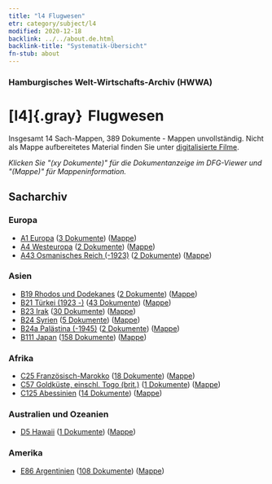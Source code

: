 ```yaml
---
title: "l4 Flugwesen"
etr: category/subject/l4
modified: 2020-12-18
backlink: ../../about.de.html
backlink-title: "Systematik-Übersicht"
fn-stub: about
---
```


### Hamburgisches Welt-Wirtschafts-Archiv (HWWA)
# [l4]{.gray}&#8201; Flugwesen&#160; 




Insgesamt 14 Sach-Mappen, 389 Dokumente - Mappen unvollständig.
Nicht als Mappe aufbereitetes Material finden Sie unter [digitalisierte Filme](/film/h1_sh).

_Klicken Sie "(xy Dokumente)" für die Dokumentanzeige im DFG-Viewer und "(Mappe)" für Mappeninformation._

## Sacharchiv




### Europa

- [A1 Europa](../../../geo/about.de.html#A1) (<a href="https://dfg-viewer.de/show/?tx_dlf[id]=https://pm20.zbw.eu/mets/sh/1408xx/140892/1447xx/144775/public.mets.de.xml" target="_blank">3 Dokumente</a>) ([Mappe](http://purl.org/pressemappe20/folder/sh/140892,144775))
- [A4 Westeuropa](../../../geo/about.de.html#A4) (<a href="https://dfg-viewer.de/show/?tx_dlf[id]=https://pm20.zbw.eu/mets/sh/1408xx/140897/1447xx/144775/public.mets.de.xml" target="_blank">2 Dokumente</a>) ([Mappe](http://purl.org/pressemappe20/folder/sh/140897,144775))
- [A43 Osmanisches Reich (-1923)](../../../geo/about.de.html#A43) (<a href="https://dfg-viewer.de/show/?tx_dlf[id]=https://pm20.zbw.eu/mets/sh/1410xx/141034/1447xx/144775/public.mets.de.xml" target="_blank">2 Dokumente</a>) ([Mappe](http://purl.org/pressemappe20/folder/sh/141034,144775))

### Asien

- [B19 Rhodos und Dodekanes](../../../geo/about.de.html#B19) (<a href="https://dfg-viewer.de/show/?tx_dlf[id]=https://pm20.zbw.eu/mets/sh/1411xx/141106/1447xx/144775/public.mets.de.xml" target="_blank">2 Dokumente</a>) ([Mappe](http://purl.org/pressemappe20/folder/sh/141106,144775))
- [B21 Türkei (1923 -)](../../../geo/about.de.html#B21) (<a href="https://dfg-viewer.de/show/?tx_dlf[id]=https://pm20.zbw.eu/mets/sh/1411xx/141111/1447xx/144775/public.mets.de.xml" target="_blank">43 Dokumente</a>) ([Mappe](http://purl.org/pressemappe20/folder/sh/141111,144775))
- [B23 Irak](../../../geo/about.de.html#B23) (<a href="https://dfg-viewer.de/show/?tx_dlf[id]=https://pm20.zbw.eu/mets/sh/1411xx/141113/1447xx/144775/public.mets.de.xml" target="_blank">30 Dokumente</a>) ([Mappe](http://purl.org/pressemappe20/folder/sh/141113,144775))
- [B24 Syrien](../../../geo/about.de.html#B24) (<a href="https://dfg-viewer.de/show/?tx_dlf[id]=https://pm20.zbw.eu/mets/sh/1411xx/141114/1447xx/144775/public.mets.de.xml" target="_blank">5 Dokumente</a>) ([Mappe](http://purl.org/pressemappe20/folder/sh/141114,144775))
- [B24a Palästina (-1945)](../../../geo/about.de.html#B24a) (<a href="https://dfg-viewer.de/show/?tx_dlf[id]=https://pm20.zbw.eu/mets/sh/1411xx/141115/1447xx/144775/public.mets.de.xml" target="_blank">2 Dokumente</a>) ([Mappe](http://purl.org/pressemappe20/folder/sh/141115,144775))
- [B111 Japan](../../../geo/about.de.html#B111) (<a href="https://dfg-viewer.de/show/?tx_dlf[id]=https://pm20.zbw.eu/mets/sh/1412xx/141272/1447xx/144775/public.mets.de.xml" target="_blank">158 Dokumente</a>) ([Mappe](http://purl.org/pressemappe20/folder/sh/141272,144775))

### Afrika

- [C25 Französisch-Marokko](../../../geo/about.de.html#C25) (<a href="https://dfg-viewer.de/show/?tx_dlf[id]=https://pm20.zbw.eu/mets/sh/1413xx/141358/1447xx/144775/public.mets.de.xml" target="_blank">18 Dokumente</a>) ([Mappe](http://purl.org/pressemappe20/folder/sh/141358,144775))
- [C57 Goldküste, einschl. Togo (brit.)](../../../geo/about.de.html#C57) (<a href="https://dfg-viewer.de/show/?tx_dlf[id]=https://pm20.zbw.eu/mets/sh/1414xx/141406/1447xx/144775/public.mets.de.xml" target="_blank">1 Dokumente</a>) ([Mappe](http://purl.org/pressemappe20/folder/sh/141406,144775))
- [C125 Abessinien](../../../geo/about.de.html#C125) (<a href="https://dfg-viewer.de/show/?tx_dlf[id]=https://pm20.zbw.eu/mets/sh/1414xx/141482/1447xx/144775/public.mets.de.xml" target="_blank">14 Dokumente</a>) ([Mappe](http://purl.org/pressemappe20/folder/sh/141482,144775))

### Australien und Ozeanien

- [D5 Hawaii](../../../geo/about.de.html#D5) (<a href="https://dfg-viewer.de/show/?tx_dlf[id]=https://pm20.zbw.eu/mets/sh/1415xx/141595/1447xx/144775/public.mets.de.xml" target="_blank">1 Dokumente</a>) ([Mappe](http://purl.org/pressemappe20/folder/sh/141595,144775))

### Amerika

- [E86 Argentinien](../../../geo/about.de.html#E86) (<a href="https://dfg-viewer.de/show/?tx_dlf[id]=https://pm20.zbw.eu/mets/sh/1416xx/141692/1447xx/144775/public.mets.de.xml" target="_blank">108 Dokumente</a>) ([Mappe](http://purl.org/pressemappe20/folder/sh/141692,144775))


